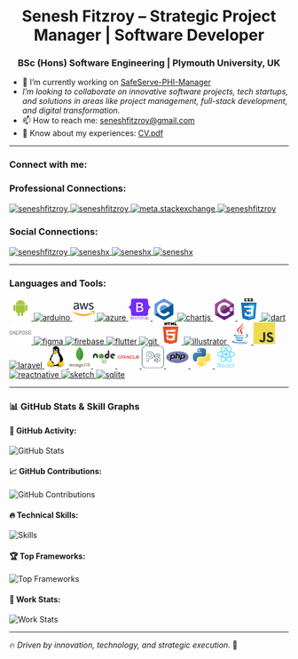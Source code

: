<h1 align="center">Senesh Fitzroy – Strategic Project Manager | Software Developer</h1>
<h3 align="center">BSc (Hons) Software Engineering | Plymouth University, UK</h3>

- 🔭 I’m currently working on [SafeServe-PHI-Manager](https://github.com/SeneshFitzroy/SafeServe-PHI-Manager.git)
- *I’m looking to collaborate on innovative software projects, tech startups, and solutions in areas like project management, full-stack development, and digital transformation.*
- 📫 How to reach me: [seneshfitzroy@gmail.com](mailto:seneshfitzroy@gmail.com)
- 📄 Know about my experiences: [CV.pdf](CV.pdf)

---

<h3 align="left">Connect with me:</h3>

### **Professional Connections:**
<p align="left">
  <a href="https://x.com/SeneshFitzroy" target="blank">
    <img align="center" src="https://th.bing.com/th/id/OIP.PmtJAgpGPCx8YvsR4isengHaHa?rs=1&pid=ImgDetMain" alt="seneshfitzroy" height="30" width="30" />
  </a>
  <a href="https://linkedin.com/in/seneshfitzroy" target="blank">
    <img align="center" src="https://raw.githubusercontent.com/rahuldkjain/github-profile-readme-generator/master/src/images/icons/Social/linked-in-alt.svg" alt="seneshfitzroy" height="30" width="30" />
  </a>
  <a href="https://meta.stackexchange.com/users/1710137/senesh-fitzroy" target="blank">
    <img align="center" src="https://iconape.com/wp-content/png_logo_vector/stack-exchange-icon.png" alt="meta.stackexchange" height="30" width="30" />
  </a>
  <a href="https://dev.to/seneshfitzroy" target="blank">
    <img align="center" src="https://raw.githubusercontent.com/rahuldkjain/github-profile-readme-generator/master/src/images/icons/Social/devto.svg" alt="seneshfitzroy" height="30" width="30" />
  </a>
</p>

### **Social Connections:**
<p align="left">
  <a href="https://web.facebook.com/dinura.senesh.9" target="blank">
    <img align="center" src="https://raw.githubusercontent.com/rahuldkjain/github-profile-readme-generator/master/src/images/icons/Social/facebook.svg" alt="seneshfitzroy" height="30" width="30" />
  </a>
  <a href="https://instagram.com/seneshx" target="blank">
    <img align="center" src="https://raw.githubusercontent.com/rahuldkjain/github-profile-readme-generator/master/src/images/icons/Social/instagram.svg" alt="seneshx" height="30" width="30" />
  </a>
  <a href="https://www.tiktok.com/@seneshx" target="blank">
    <img align="center" src="https://th.bing.com/th/id/OIP.UccL2MLy8uPXxbejEmvE6AHaH4?rs=1&pid=ImgDetMain" alt="seneshx" height="30" width="30" />
  </a>
  <a href="https://www.threads.net/@seneshx" target="blank">
    <img align="center" src="https://th.bing.com/th/id/OIP.FJ2rxJYdlVhRJ2kGR9-g6QHaHa?rs=1&pid=ImgDetMain" alt="seneshx" height="30" width="30" />
  </a>
</p>

---

<h3 align="left">Languages and Tools:</h3>
<p align="left">
  <a href="https://developer.android.com" target="_blank" rel="noreferrer"> 
    <img src="https://raw.githubusercontent.com/devicons/devicon/master/icons/android/android-original-wordmark.svg" alt="android" width="40" height="40"/> 
  </a>
  <a href="https://www.arduino.cc/" target="_blank" rel="noreferrer"> 
    <img src="https://cdn.worldvectorlogo.com/logos/arduino-1.svg" alt="arduino" width="40" height="40"/> 
  </a>
  <a href="https://aws.amazon.com" target="_blank" rel="noreferrer"> 
    <img src="https://raw.githubusercontent.com/devicons/devicon/master/icons/amazonwebservices/amazonwebservices-original-wordmark.svg" alt="aws" width="40" height="40"/> 
  </a>
  <a href="https://azure.microsoft.com/en-in/" target="_blank" rel="noreferrer"> 
    <img src="https://www.vectorlogo.zone/logos/microsoft_azure/microsoft_azure-icon.svg" alt="azure" width="40" height="40"/> 
  </a>
  <a href="https://getbootstrap.com" target="_blank" rel="noreferrer"> 
    <img src="https://raw.githubusercontent.com/devicons/devicon/master/icons/bootstrap/bootstrap-plain-wordmark.svg" alt="bootstrap" width="40" height="40"/> 
  </a>
  <a href="https://www.cprogramming.com/" target="_blank" rel="noreferrer"> 
    <img src="https://raw.githubusercontent.com/devicons/devicon/master/icons/c/c-original.svg" alt="c" width="40" height="40"/> 
  </a>
  <a href="https://www.chartjs.org" target="_blank" rel="noreferrer"> 
    <img src="https://www.chartjs.org/media/logo-title.svg" alt="chartjs" width="40" height="40"/> 
  </a>
  <a href="https://www.w3schools.com/cs/" target="_blank" rel="noreferrer"> 
    <img src="https://raw.githubusercontent.com/devicons/devicon/master/icons/csharp/csharp-original.svg" alt="csharp" width="40" height="40"/> 
  </a>
  <a href="https://www.w3schools.com/css/" target="_blank" rel="noreferrer"> 
    <img src="https://raw.githubusercontent.com/devicons/devicon/master/icons/css3/css3-original-wordmark.svg" alt="css3" width="40" height="40"/> 
  </a>
  <a href="https://dart.dev" target="_blank" rel="noreferrer"> 
    <img src="https://www.vectorlogo.zone/logos/dartlang/dartlang-icon.svg" alt="dart" width="40" height="40"/> 
  </a>
  <a href="https://expressjs.com" target="_blank" rel="noreferrer"> 
    <img src="https://raw.githubusercontent.com/devicons/devicon/master/icons/express/express-original-wordmark.svg" alt="express" width="40" height="40"/> 
  </a>
  <a href="https://www.figma.com/" target="_blank" rel="noreferrer"> 
    <img src="https://www.vectorlogo.zone/logos/figma/figma-icon.svg" alt="figma" width="40" height="40"/> 
  </a>
  <a href="https://firebase.google.com/" target="_blank" rel="noreferrer"> 
    <img src="https://www.vectorlogo.zone/logos/firebase/firebase-icon.svg" alt="firebase" width="40" height="40"/> 
  </a>
  <a href="https://flutter.dev" target="_blank" rel="noreferrer"> 
    <img src="https://www.vectorlogo.zone/logos/flutterio/flutterio-icon.svg" alt="flutter" width="40" height="40"/> 
  </a>
  <a href="https://git-scm.com/" target="_blank" rel="noreferrer"> 
    <img src="https://www.vectorlogo.zone/logos/git-scm/git-scm-icon.svg" alt="git" width="40" height="40"/> 
  </a>
  <a href="https://www.w3.org/html/" target="_blank" rel="noreferrer"> 
    <img src="https://raw.githubusercontent.com/devicons/devicon/master/icons/html5/html5-original-wordmark.svg" alt="html5" width="40" height="40"/> 
  </a>
  <a href="https://www.adobe.com/in/products/illustrator.html" target="_blank" rel="noreferrer"> 
    <img src="https://www.vectorlogo.zone/logos/adobe_illustrator/adobe_illustrator-icon.svg" alt="illustrator" width="40" height="40"/> 
  </a>
  <a href="https://www.java.com" target="_blank" rel="noreferrer"> 
    <img src="https://raw.githubusercontent.com/devicons/devicon/master/icons/java/java-original.svg" alt="java" width="40" height="40"/> 
  </a>
  <a href="https://developer.mozilla.org/en-US/docs/Web/JavaScript" target="_blank" rel="noreferrer"> 
    <img src="https://raw.githubusercontent.com/devicons/devicon/master/icons/javascript/javascript-original.svg" alt="javascript" width="40" height="40"/> 
  </a>
  <a href="https://laravel.com/" target="_blank" rel="noreferrer"> 
    <img src="https://picperf.io/https://laravelnews.s3.amazonaws.com/images/laravel-featured.png" alt="laravel" width="40" height="40"/> 
  </a>
  <a href="https://www.linux.org/" target="_blank" rel="noreferrer"> 
    <img src="https://raw.githubusercontent.com/devicons/devicon/master/icons/linux/linux-original.svg" alt="linux" width="40" height="40"/> 
  </a>
  <a href="https://www.mongodb.com/" target="_blank" rel="noreferrer"> 
    <img src="https://raw.githubusercontent.com/devicons/devicon/master/icons/mongodb/mongodb-original-wordmark.svg" alt="mongodb" width="40" height="40"/> 
  </a>
  <a href="https://nodejs.org" target="_blank" rel="noreferrer"> 
    <img src="https://raw.githubusercontent.com/devicons/devicon/master/icons/nodejs/nodejs-original-wordmark.svg" alt="nodejs" width="40" height="40"/> 
  </a>
  <a href="https://www.oracle.com/" target="_blank" rel="noreferrer"> 
    <img src="https://raw.githubusercontent.com/devicons/devicon/master/icons/oracle/oracle-original.svg" alt="oracle" width="40" height="40"/> 
  </a>
  <a href="https://www.photoshop.com/en" target="_blank" rel="noreferrer"> 
    <img src="https://raw.githubusercontent.com/devicons/devicon/master/icons/photoshop/photoshop-line.svg" alt="photoshop" width="40" height="40"/> 
  </a>
  <a href="https://www.php.net" target="_blank" rel="noreferrer"> 
    <img src="https://raw.githubusercontent.com/devicons/devicon/master/icons/php/php-original.svg" alt="php" width="40" height="40"/> 
  </a>
  <a href="https://www.python.org" target="_blank" rel="noreferrer"> 
    <img src="https://raw.githubusercontent.com/devicons/devicon/master/icons/python/python-original.svg" alt="python" width="40" height="40"/> 
  </a>
  <a href="https://reactjs.org/" target="_blank" rel="noreferrer"> 
    <img src="https://raw.githubusercontent.com/devicons/devicon/master/icons/react/react-original-wordmark.svg" alt="react" width="40" height="40"/> 
  </a>
  <a href="https://reactnative.dev/" target="_blank" rel="noreferrer"> 
    <img src="https://reactnative.dev/img/header_logo.svg" alt="reactnative" width="40" height="40"/> 
  </a>
  <a href="https://www.sketch.com/" target="_blank" rel="noreferrer"> 
    <img src="https://www.vectorlogo.zone/logos/sketchapp/sketchapp-icon.svg" alt="sketch" width="40" height="40"/> 
  </a>
  <a href="https://www.sqlite.org/" target="_blank" rel="noreferrer"> 
    <img src="https://www.vectorlogo.zone/logos/sqlite/sqlite-icon.svg" alt="sqlite" width="40" height="40"/> 
  </a>
</p>

---

### 📊 **GitHub Stats & Skill Graphs**

#### 🚀 **GitHub Activity:**
![GitHub Stats](https://github-readme-streak-stats.herokuapp.com/?user=SeneshFitzroy&theme=radical&hide_border=true)

#### 📈 **GitHub Contributions:**
![GitHub Contributions](https://github-profile-summary-cards.vercel.app/api/cards/profile-details?username=SeneshFitzroy&theme=radical)

#### 🔥 **Technical Skills:**
![Skills](https://github-profile-summary-cards.vercel.app/api/cards/repos-per-language?username=SeneshFitzroy&theme=radical)

#### 🏆 **Top Frameworks:**
![Top Frameworks](https://github-profile-summary-cards.vercel.app/api/cards/most-commit-language?username=SeneshFitzroy&theme=radical)

#### 📅 **Work Stats:**
![Work Stats](https://github-profile-summary-cards.vercel.app/api/cards/productive-time?username=SeneshFitzroy&theme=radical&utcOffset=8)

---

🔥 *Driven by innovation, technology, and strategic execution.* 🚀
